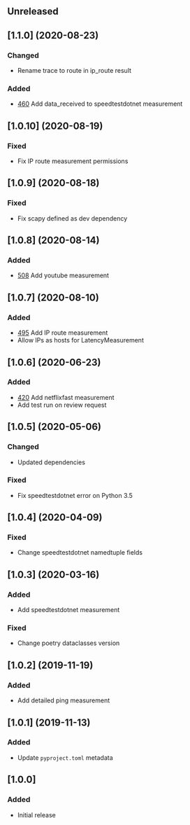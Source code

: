 ## Unreleased

## [1.1.0] (2020-08-23)
### Changed
* Rename trace to route in ip_route result

### Added
* [460](https://trello.com/c/BXK9xFfa/46dd-bytesreceived-to-speedtestdotnet-measurement) Add data_received to speedtestdotnet measurement

## [1.0.10] (2020-08-19)
### Fixed
* Fix IP route measurement permissions

## [1.0.9] (2020-08-18)
### Fixed
* Fix scapy defined as dev dependency

## [1.0.8] (2020-08-14)
### Added
* [508](https://trello.com/c/LohvvmPO/508-add-youtube-to-honestybox-measurement) Add youtube measurement

## [1.0.7] (2020-08-10)
### Added
* [495](https://trello.com/c/dB5AYnxj/495-add-traceroute-to-honestybox-measurement) Add IP route measurement
* Allow IPs as hosts for LatencyMeasurement

## [1.0.6] (2020-06-23)
### Added
* [420](https://trello.com/c/TRSgdsJ4/420-update-netflix-test-to-capture-more-data-fields#comment-5ee09322d9002d808b4ad7a7) Add netflixfast measurement
* Add test run on review request

## [1.0.5] (2020-05-06)
### Changed
* Updated dependencies

### Fixed
* Fix speedtestdotnet error on Python 3.5

## [1.0.4] (2020-04-09)
### Fixed
* Change speedtestdotnet namedtuple fields

## [1.0.3] (2020-03-16)
### Added
* Add speedtestdotnet measurement
### Fixed
* Change poetry dataclasses version

## [1.0.2] (2019-11-19)
### Added
* Add detailed ping measurement

## [1.0.1] (2019-11-13)
### Added
* Update `pyproject.toml` metadata

## [1.0.0]
### Added
* Initial release
